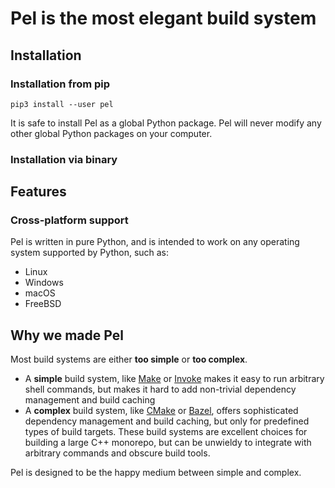 # Pel is the most elegant build system

## Installation

### Installation from pip

```
pip3 install --user pel
```

It is safe to install Pel as a global Python package. Pel will never modify any other global Python packages on your computer.

### Installation via binary

## Features

### Cross-platform support

Pel is written in pure Python, and is intended to work on any operating system supported by Python, such as:
* Linux
* Windows
* macOS
* FreeBSD

## Why we made Pel

Most build systems are either **too simple** or **too complex**.

 * A **simple** build system, like [Make](https://www.gnu.org/software/make/) or [Invoke](https://www.pyinvoke.org/) makes it easy to run arbitrary shell commands, but makes it hard to add non-trivial dependency management and build caching
 * A **complex** build system, like [CMake](https://cmake.org/) or [Bazel](https://bazel.build/), offers sophisticated dependency management and build caching, but only for predefined types of build targets. These build systems are excellent choices for building a large C++ monorepo, but can be unwieldy to integrate with arbitrary commands and obscure build tools.

Pel is designed to be the happy medium between simple and complex.
